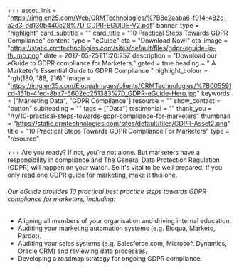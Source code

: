 +++
asset_link = "https://img.en25.com/Web/CRMTechnologies/%7B8e2aaba6-f914-482e-a2d3-dd130b440c28%7D_GDPR-EGUIDE-V2.pdf"
banner_type = "highlight"
card_subtitle = ""
card_title = "10 Practical Steps Towards GDPR Compliance"
content_type = "eGuide"
cta = "Download Now!"
cta_image = "https://static.crmtechnologies.com/sites/default/files/gdpr-eguide-lp-thumb.png"
date = 2017-05-25T11:20:25Z
description = "Download our eGuide to GDPR compliance for Marketers."
gated = true
heading = " A Marketer's Essential  Guide to GDPR Compliance "
highlight_colour = "rgb(180, 188, 216)"
image = "https://img.en25.com/EloquaImages/clients/CRMTechnologies/%7B005591cd-151b-4fed-8ba7-6602ec251383%7D_GDPR-eGuide-Hero.jpg"
keywords = ["Marketing Data", "GDPR Compliance"]
resource = ""
show_contact = "button"
subheading = ""
tags = ["Data"]
testimonial = ""
thank_you = "/ty/10-practical-steps-towards-gdpr-compliance-for-marketers"
thumbnail = "https://static.crmtechnologies.com/sites/default/files/GDPR-Asset2.png"
title = "10 Practical Steps Towards GDPR Compliance For Marketers"
type = "resource"

+++
Are you ready? If not, you're not alone. But marketers have a responsibility in compliance and The General Data Protection Regulation (GDPR) will happen on your watch. So it's vital to be well prepared. If you only read one GDPR guide for marketing, make it this one.

###### Our eGuide provides 10 practical best practice steps towards GDPR compliance for marketers, including:

* Aligning all members of your organisation and driving internal education.
* Auditing your marketing automation systems (e.g. Eloqua, Marketo, Pardot).
* Auditing your sales systems (e.g. Salesforce.com, Microsoft Dynamics, Oracle CRM) and reviewing data processes.
* Developing a roadmap strategy for ongoing GDPR compliance.
